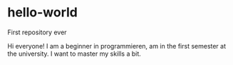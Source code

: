 # hello-world
First repository ever

Hi everyone!
I am a beginner in programmieren, am in the first semester at the university.
I want to master my skills a bit.
